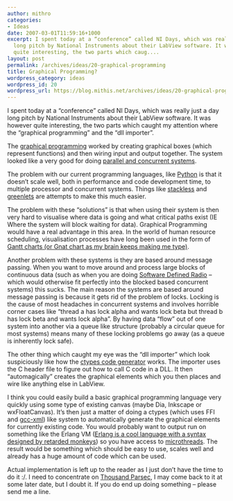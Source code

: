 ```yaml
---
author: mithro
categories:
- Ideas
date: 2007-03-01T11:59:16+1000
excerpt: I spent today at a “conference” called NI Days, which was really just a day
  long pitch by National Instruments about their LabView software. It was however
  quite interesting, the two parts which caug....
layout: post
permalink: /archives/ideas/20-graphical-programming
title: Graphical Programming?
wordpress_category: ideas
wordpress_id: 20
wordpress_url: https://blog.mithis.net/archives/ideas/20-graphical-programming
---
```


<div >
<p>I spent today at a “conference” called NI Days, which was really just a day long pitch by National Instruments about their LabView software. It was however quite interesting, the two parts which caught my attention where the “graphical programming” and the “dll importer”. </p>
<p>The <a href="http://en.wikipedia.org/wiki/Graphical_programming">graphical programming</a> worked by creating graphical boxes (which represent functions) and then wiring input and output together. The system looked like a very good for doing <a href="http://en.wikipedia.org/wiki/Concurrent_computing#Concurrent_programming_languages">parallel and concurrent systems</a>. </p>
<p>The problem with our current programming languages, like <a href="http://python.org">Python</a> is that it doesn’t scale well, both in performance and code development time, to multiple processor and concurrent systems. Things like <a href="http://www.stackless.com/">stackless</a> and <a href="http://codespeak.net/py/dist/greenlet.html">greenlets</a> are attempts to make this much easier. </p>
<p>The problem with these “solutions” is that when using their system is then very hard to visualise where data is going and what critical paths exist (IE Where the system will block waiting for data). Graphical Programming would have a real advantage in this area. In the world of human resource scheduling, visualisation processes have long been used in the form of <a href="http://en.wikipedia.org/wiki/Gantt_chart">Gantt charts (or Gnat chart as my brain keeps making me type)</a>. </p>
<p>Another problem with these systems is they are based around message passing. When you want to move around and process large blocks of continuous data (such as when you are doing <a href="http://www.gnu.org/software/gnuradio/">Software Defined Radio</a> – which would otherwise fit perfectly into the blocked based concurrent systems) this sucks. The main reason the systems are based around message passing is because it gets rid of the problem of locks. Locking is the cause of most headaches in concurrent systems and involves horrible corner cases like “thread a has lock alpha and wants lock beta but thread b has lock beta and wants lock alpha”. By having data “flow” out of one system into another via a queue like structure (probably a circular queue for most systems) means many of these locking problems go away (as a queue is inherently lock safe). </p>
<p>The other thing which caught my eye was the “dll importer” which look suspiciously like how the <a href="http://docs.python.org/dev/lib/module-ctypes.html">ctypes code generator</a> works. The importer uses the C header file to figure out how to call C code in a DLL. It then “automagically” creates the graphical elements which you then places and wire like anything else in LabView.</p>
<p>I think you could easily build a basic graphical programming language very quickly using some type of existing canvas (maybe Dia, Inkscape or wxFloatCanvas). It’s then just a matter of doing a ctypes (which uses FFI and <a href="http://www.gccxml.org/HTML/Index.html">gcc-xml</a>) like system to automatically generate the graphical elements for currently existing code. You would probably want to output run on something like the Erlang VM (<a href="http://www.erlang.org/">Erlang is a cool language with a syntax designed by retarded monkeys</a>) so you have access to <a href="http://www.science.uva.nl/research/csa/microgrids.html">microthreads</a>. The result would be something which should be easy to use, scales well and already has a huge amount of code which can be used.</p>
<p>Actual implementation is left up to the reader as I just don’t have the time to do it :/. I need to concentrate on <a href="http://www.thousandparsec.net/">Thousand Parsec</a>, I may come back to it at some later date, but I doubt it. If you do end up doing something – please send me a line.</p>
</div>